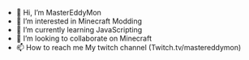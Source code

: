 - 👋 Hi, I’m MasterEddyMon
- 👀 I’m interested in Minecraft Modding
- 🌱 I’m currently learning JavaScripting
- 💞️ I’m looking to collaborate on Minecraft
- 📫 How to reach me My twitch channel (Twitch.tv/mastereddymon)

<!---
MasterEddyCode/MasterEddyCode is a ✨ special ✨ repository because its `README.md` (this file) appears on your GitHub profile.
You can click the Preview link to take a look at your changes.
--->
